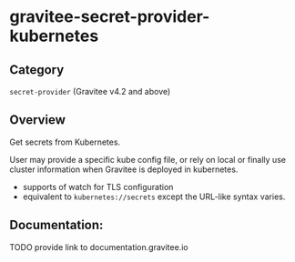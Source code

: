 # gravitee-secret-provider-kubernetes

## Category

`secret-provider` (Gravitee v4.2 and above)

## Overview

Get secrets from Kubernetes.

User may provide a specific kube config file, or rely on local or finally use cluster information when Gravitee is deployed in kubernetes.

* supports of watch for TLS configuration
* equivalent to `kubernetes://secrets` except the URL-like syntax varies.

## Documentation:

TODO provide link to documentation.gravitee.io

